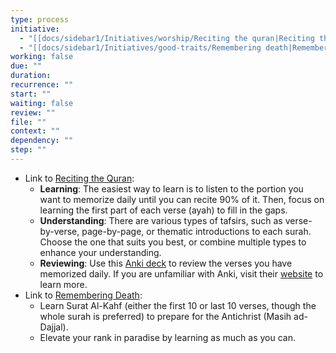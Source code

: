 ```yaml
---
type: process
initiative:
  - "[[docs/sidebar1/Initiatives/worship/Reciting the quran|Reciting the quran]]"
  - "[[docs/sidebar1/Initiatives/good-traits/Remembering death|Remembering death]]"
working: false
due: ""
duration: 
recurrence: ""
start: ""
waiting: false
review: ""
file: ""
context: ""
dependency: ""
step: ""
---
```

* Link to [Reciting the Quran](docs/sidebar1/Initiatives/worship/Reciting%20the%20quran.md):
    * **Learning**: The easiest way to learn is to listen to the portion you want to memorize daily until you can recite 90% of it. Then, focus on learning the first part of each verse (ayah) to fill in the gaps.
    * **Understanding**: There are various types of tafsirs, such as verse-by-verse, page-by-page, or thematic introductions to each surah. Choose the one that suits you best, or combine multiple types to enhance your understanding.
    * **Reviewing**: Use this [Anki deck](https://github.com/Nasr-905/Qurankie) to review the verses you have memorized daily. If you are unfamiliar with Anki, visit their [website](https://apps.ankiweb.net/) to learn more.
* Link to [Remembering Death](docs/sidebar1/Initiatives/good-traits/Remembering%20death.md):
    * Learn Surat Al-Kahf (either the first 10 or last 10 verses, though the whole surah is preferred) to prepare for the Antichrist (Masih ad-Dajjal).
    * Elevate your rank in paradise by learning as much as you can.
 
